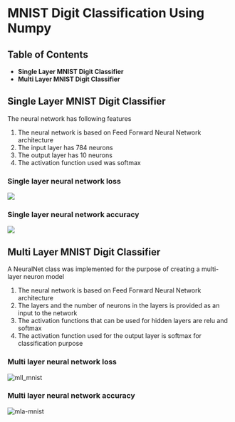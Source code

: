MNIST Digit Classification Using Numpy
===

## Table of Contents

* **Single Layer MNIST Digit Classifier**
* **Multi Layer MNIST Digit Classifier**

## Single Layer MNIST Digit Classifier

The neural network has following features

1. The neural network is based on Feed Forward Neural Network architecture
2. The input layer has 784 neurons
3. The output layer has 10 neurons
4. The activation function used was softmax

### Single layer neural network loss
![](https://i.imgur.com/K7l2fsT.png)

### Single layer neural network accuracy
![](https://i.imgur.com/D8moR20.png)

## Multi Layer MNIST Digit Classifier

A NeuralNet class was implemented for the purpose of creating a multi-layer neuron model

1. The neural network is based on Feed Forward Neural Network architecture
2. The layers and the number of neurons in the layers is provided as an input to the network
3. The activation functions that can be used for hidden layers are relu and softmax
4. The activation function used for the output layer is softmax for classification purpose

### Multi layer neural network loss
![mll_mnist](https://github.com/INAENTTS/-MNIST-Digit-Classification-Using-Numpy/assets/120380768/8dedd229-ea4c-47c7-8336-6aba1c4f49ce)

### Multi layer neural network accuracy

![mla-mnist](https://github.com/INAENTTS/-MNIST-Digit-Classification-Using-Numpy/assets/120380768/51dc4627-7ed8-4ca1-8d6d-1a28dd5092f4)
